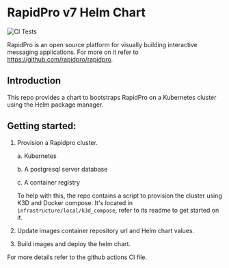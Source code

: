 RapidPro v7 Helm Chart
==================================

![CI Tests](https://github.com/ngendah/rapidpro-k8s/actions/workflows/linux.yaml/badge.svg)

RapidPro is an open source platform for visually building interactive messaging applications. For more on it refer to https://github.com/rapidpro/rapidpro.

## Introduction

This repo provides a chart to bootstraps RapidPro on a Kubernetes cluster using the Helm package manager.

## Getting started:

1. Provision a Rapidpro cluster.

    a. Kubernetes

    b. A postgresql server database

    c. A container registry

    To help with this, the repo contains a script to provision the cluster using K3D and Docker compose. It's located in `infrastructure/local/k3d_compose`, refer to its readme to get started on it.

2. Update images container repository url and Helm chart values.

3. Build images and deploy the helm chart.

For more details refer to the github actions CI file.
